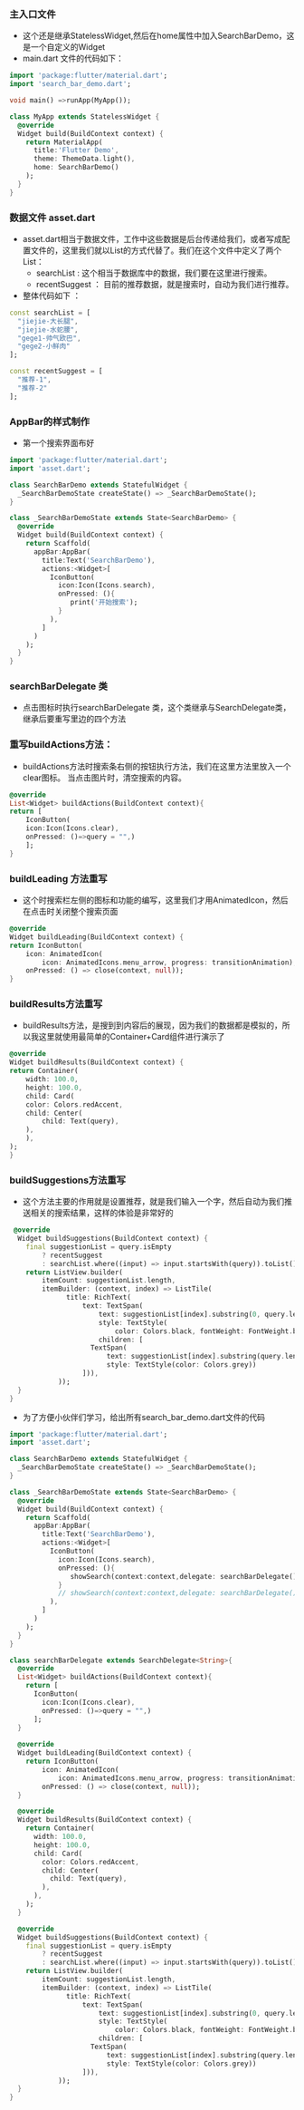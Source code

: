 ### 主入口文件

* 这个还是继承StatelessWidget,然后在home属性中加入SearchBarDemo，这是一个自定义的Widget
* main.dart 文件的代码如下：

```dart
import 'package:flutter/material.dart';
import 'search_bar_demo.dart';

void main() =>runApp(MyApp());

class MyApp extends StatelessWidget {
  @override
  Widget build(BuildContext context) {
    return MaterialApp(
      title:'Flutter Demo',
      theme: ThemeData.light(),
      home: SearchBarDemo()
    );
  }
}
```

### 数据文件 asset.dart

* asset.dart相当于数据文件，工作中这些数据是后台传递给我们，或者写成配置文件的，这里我们就以List的方式代替了。我们在这个文件中定义了两个List：
    * searchList : 这个相当于数据库中的数据，我们要在这里进行搜索。
    * recentSuggest ： 目前的推荐数据，就是搜索时，自动为我们进行推荐。
* 整体代码如下 ：

```dart
const searchList = [
  "jiejie-大长腿",
  "jiejie-水蛇腰",
  "gege1-帅气欧巴",
  "gege2-小鲜肉"
];

const recentSuggest = [
  "推荐-1",
  "推荐-2"
];
```

### AppBar的样式制作

* 第一个搜索界面布好

```dart
import 'package:flutter/material.dart';
import 'asset.dart';

class SearchBarDemo extends StatefulWidget {
  _SearchBarDemoState createState() => _SearchBarDemoState();
}

class _SearchBarDemoState extends State<SearchBarDemo> {
  @override
  Widget build(BuildContext context) {
    return Scaffold(
      appBar:AppBar(
        title:Text('SearchBarDemo'),
        actions:<Widget>[
          IconButton(
            icon:Icon(Icons.search),
            onPressed: (){
               print('开始搜索');
            }
          ),
        ]
      )
    );
  }
}
```

### searchBarDelegate 类

* 点击图标时执行searchBarDelegate 类，这个类继承与SearchDelegate类，继承后要重写里边的四个方法

### 重写buildActions方法：

* buildActions方法时搜索条右侧的按钮执行方法，我们在这里方法里放入一个clear图标。 当点击图片时，清空搜索的内容。

```dart
@override
List<Widget> buildActions(BuildContext context){
return [
    IconButton(
    icon:Icon(Icons.clear),
    onPressed: ()=>query = "",)
    ];
}
```

### buildLeading 方法重写

* 这个时搜索栏左侧的图标和功能的编写，这里我们才用AnimatedIcon，然后在点击时关闭整个搜索页面

```dart
@override
Widget buildLeading(BuildContext context) {
return IconButton(
    icon: AnimatedIcon(
        icon: AnimatedIcons.menu_arrow, progress: transitionAnimation),
    onPressed: () => close(context, null));
}
```

### buildResults方法重写

* buildResults方法，是搜到到内容后的展现，因为我们的数据都是模拟的，所以我这里就使用最简单的Container+Card组件进行演示了

```dart
@override
Widget buildResults(BuildContext context) {
return Container(
    width: 100.0,
    height: 100.0,
    child: Card(
    color: Colors.redAccent,
    child: Center(
        child: Text(query),
    ),
    ),
);
}
```

### buildSuggestions方法重写

* 这个方法主要的作用就是设置推荐，就是我们输入一个字，然后自动为我们推送相关的搜索结果，这样的体验是非常好的

```dart
 @override
  Widget buildSuggestions(BuildContext context) {
    final suggestionList = query.isEmpty
        ? recentSuggest
        : searchList.where((input) => input.startsWith(query)).toList();
    return ListView.builder(
        itemCount: suggestionList.length,
        itemBuilder: (context, index) => ListTile(
              title: RichText(
                  text: TextSpan(
                      text: suggestionList[index].substring(0, query.length),
                      style: TextStyle(
                          color: Colors.black, fontWeight: FontWeight.bold),
                      children: [
                    TextSpan(
                        text: suggestionList[index].substring(query.length),
                        style: TextStyle(color: Colors.grey))
                  ])),
            ));
  }
}
```

* 为了方便小伙伴们学习，给出所有search_bar_demo.dart文件的代码

```dart
import 'package:flutter/material.dart';
import 'asset.dart';

class SearchBarDemo extends StatefulWidget {
  _SearchBarDemoState createState() => _SearchBarDemoState();
}

class _SearchBarDemoState extends State<SearchBarDemo> {
  @override
  Widget build(BuildContext context) {
    return Scaffold(
      appBar:AppBar(
        title:Text('SearchBarDemo'),
        actions:<Widget>[
          IconButton(
            icon:Icon(Icons.search),
            onPressed: (){
               showSearch(context:context,delegate: searchBarDelegate());
            }
            // showSearch(context:context,delegate: searchBarDelegate()),
          ),
        ]
      )
    );
  }
}

class searchBarDelegate extends SearchDelegate<String>{
  @override
  List<Widget> buildActions(BuildContext context){
    return [
      IconButton(
        icon:Icon(Icons.clear),
        onPressed: ()=>query = "",)
      ];
  }
  
  @override
  Widget buildLeading(BuildContext context) {
    return IconButton(
        icon: AnimatedIcon(
            icon: AnimatedIcons.menu_arrow, progress: transitionAnimation),
        onPressed: () => close(context, null));
  }

  @override
  Widget buildResults(BuildContext context) {
    return Container(
      width: 100.0,
      height: 100.0,
      child: Card(
        color: Colors.redAccent,
        child: Center(
          child: Text(query),
        ),
      ),
    );
  }

  @override
  Widget buildSuggestions(BuildContext context) {
    final suggestionList = query.isEmpty
        ? recentSuggest
        : searchList.where((input) => input.startsWith(query)).toList();
    return ListView.builder(
        itemCount: suggestionList.length,
        itemBuilder: (context, index) => ListTile(
              title: RichText(
                  text: TextSpan(
                      text: suggestionList[index].substring(0, query.length),
                      style: TextStyle(
                          color: Colors.black, fontWeight: FontWeight.bold),
                      children: [
                    TextSpan(
                        text: suggestionList[index].substring(query.length),
                        style: TextStyle(color: Colors.grey))
                  ])),
            ));
  }
}
```
